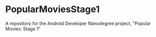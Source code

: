 # PopularMoviesStage1
A repository for the Android Developer Nanodegree project, "Popular Movies: Stage 1"
